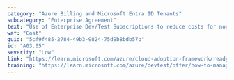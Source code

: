 ```yaml
---
category: "Azure Billing and Microsoft Entra ID Tenants"
subcategory: "Enterprise Agreement"
text: "Use of Enterprise Dev/Test Subscriptions to reduce costs for non-production workloads."
waf: "Cost"
guid: "5cf9f485-2784-49b3-9824-75d9b8bdb57b"
id: "A03.05"
severity: "Low"
link: "https://learn.microsoft.com/azure/cloud-adoption-framework/ready/landing-zone/design-area/azure-billing-enterprise-agreement#design-considerations"
training: "https://learn.microsoft.com/azure/devtest/offer/how-to-manage-monitor-devtest"
---
```

